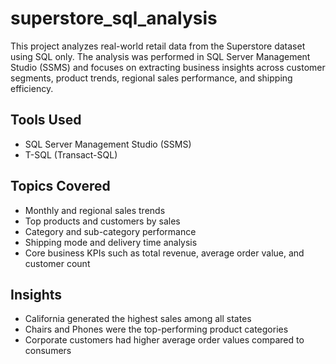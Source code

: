 # superstore_sql_analysis

This project analyzes real-world retail data from the Superstore dataset using SQL only. The analysis was performed in SQL Server Management Studio (SSMS) and focuses on extracting business insights across customer segments, product trends, regional sales performance, and shipping efficiency.

## Tools Used
- SQL Server Management Studio (SSMS)
- T-SQL (Transact-SQL)

## Topics Covered
- Monthly and regional sales trends
- Top products and customers by sales
- Category and sub-category performance
- Shipping mode and delivery time analysis
- Core business KPIs such as total revenue, average order value, and customer count

## Insights
- California generated the highest sales among all states
- Chairs and Phones were the top-performing product categories
- Corporate customers had higher average order values compared to consumers
